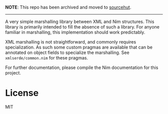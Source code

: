 **NOTE**: This repo has been archived and moved to
[sourcehut](https://sr.ht/~mjaa/xmlserde-nim/).

---

A very simple marshalling library between XML and Nim structures. This library
is primarily intended to fill the absence of such a library. For anyone
familiar in marshalling, this implementation should work predictably.

XML marshalling is not straightforward, and commonly requires specialization.
As such some custom pragmas are available that can be annotated on object
fields to specialize the marshalling. See `xmlserde/common.nim` for these
pragmas.

For further documentation, please compile the Nim documentation for this
project.

# License

MIT
